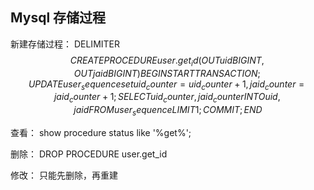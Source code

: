 ## Mysql 存储过程

新建存储过程：
DELIMITER $$
CREATE PROCEDURE user.get_id(OUT uid BIGINT, OUT jaid BIGINT)
BEGIN
  START TRANSACTION;
      UPDATE user_sequence set uid_counter=uid_counter+1, jaid_counter=jaid_counter+1;
      SELECT uid_counter , jaid_counter INTO uid , jaid FROM user_sequence LIMIT 1;
  COMMIT;
END
$$


查看：
show procedure status like '%get%';



删除：
DROP PROCEDURE user.get_id

修改： 只能先删除，再重建
